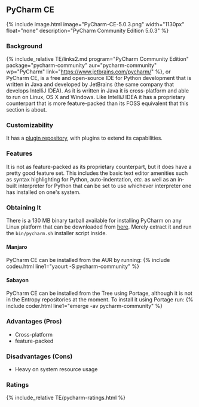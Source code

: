 ## PyCharm CE
{% include image.html image="PyCharm-CE-5.0.3.png" width="1130px" float="none" description="PyCharm Community Edition 5.0.3" %}

### Background
{% include_relative TE/links2.md program="PyCharm Community Edition" package="pycharm-community" aur="pycharm-community" wp="PyCharm" link="https://www.jetbrains.com/pycharm/" %}, or PyCharm CE, is a free and open-source IDE for Python development that is written in Java and developed by JetBrains (the same company that develops IntelliJ IDEA). As it is written in Java it is cross-platform and able to run on Linux, OS X and Windows. Like IntelliJ IDEA it has a proprietary counterpart that is more feature-packed than its FOSS equivalent that this section is about.

### Customizability
It has a [plugin repository](https://plugins.jetbrains.com/?pycharm), with plugins to extend its capabilities.

### Features
It is not as feature-packed as its proprietary counterpart, but it does have a pretty good feature set. This includes the basic text editor amenities such as syntax highlighting for Python, auto-indentation, *etc.* as well as an in-built interpreter for Python that can be set to use whichever interpreter one has installed on one's system.

### Obtaining It
There is a 130 MB binary tarball available for installing PyCharm on any Linux platform that can be downloaded from [here](https://www.jetbrains.com/pycharm/download/#section=linux). Merely extract it and run the `bin/pycharm.sh` installer script inside.

#### Manjaro
PyCharm CE can be installed from the AUR by running:
{% include codeu.html line1="yaourt -S pycharm-community" %}

#### Sabayon
PyCharm CE can be installed from the Tree using Portage, although it is not in the Entropy repositories at the moment. To install it using Portage run:
{% include coder.html line1="emerge -av pycharm-community" %}

### Advantages (Pros)
* Cross-platform
* feature-packed

### Disadvantages (Cons)
* Heavy on system resource usage

### Ratings
{% include_relative TE/pycharm-ratings.html %}
